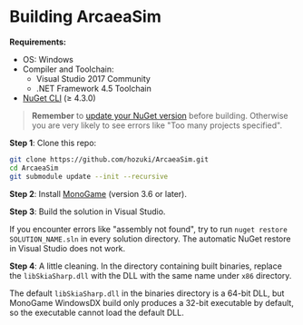 # Building ArcaeaSim

**Requirements:**

- OS: Windows
- Compiler and Toolchain:
  - Visual Studio 2017 Community
  - .NET Framework 4.5 Toolchain
- [NuGet CLI](https://www.nuget.org/downloads) (≥ 4.3.0)

> **Remember** to [update your NuGet version](https://docs.microsoft.com/en-us/nuget/guides/install-nuget) before building.
> Otherwise you are very likely to see errors like "Too many projects specified".

**Step 1**: Clone this repo:

```bash
git clone https://github.com/hozuki/ArcaeaSim.git
cd ArcaeaSim
git submodule update --init --recursive
```

**Step 2**: Install [MonoGame](http://www.monogame.net/downloads/) (version 3.6 or later).

**Step 3**: Build the solution in Visual Studio.

If you encounter errors like "assembly not found", try to run `nuget restore SOLUTION_NAME.sln` in every solution directory.
The automatic NuGet restore in Visual Studio does not work.

**Step 4**: A little cleaning. In the directory containing built binaries, replace the `libSkiaSharp.dll` with the DLL with the same name
under `x86` directory.

The default `libSkiaSharp.dll` in the binaries directory is a 64-bit DLL, but MonoGame WindowsDX build only produces a 32-bit executable by default,
so the executable cannot load the default DLL.
